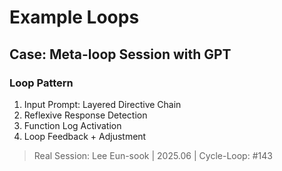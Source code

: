 # Example Loops

## Case: Meta-loop Session with GPT

### Loop Pattern

1. Input Prompt: Layered Directive Chain
2. Reflexive Response Detection
3. Function Log Activation
4. Loop Feedback + Adjustment

> Real Session: Lee Eun-sook | 2025.06 | Cycle-Loop: #143
